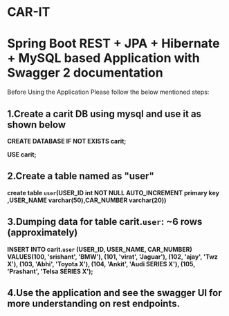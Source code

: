 # CAR-IT
# Spring Boot REST + JPA + Hibernate + MySQL based Application with Swagger 2 documentation

Before Using the Application Please follow the below mentioned steps:


## 1.Create a carit DB using mysql and use it as shown below ##

**CREATE DATABASE IF NOT EXISTS carit;**

__USE carit;__

## 2.Create a table named as "user" ##

**create table `user`(USER_ID int NOT NULL AUTO_INCREMENT primary key ,USER_NAME varchar(50),CAR_NUMBER varchar(20))**

## 3.Dumping data for table carit.`user`: ~6 rows (approximately) ##

**INSERT INTO carit.`user`
(USER_ID, USER_NAME, CAR_NUMBER)
VALUES(100, 'srishant', 'BMW'),
(101, 'virat', 'Jaguar'),
(102, 'ajay', 'Twz X'),
(103, 'Abhi', 'Toyota X'),
(104, 'Ankit', 'Audi SERIES X'),
(105, 'Prashant', 'Telsa SERIES X');**

## 4.Use the application and see the swagger UI for more understanding on rest endpoints. ##
